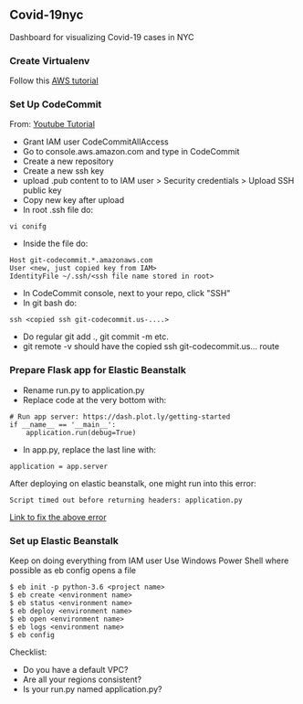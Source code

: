 ## Covid-19nyc
Dashboard for visualizing Covid-19 cases in NYC

### Create Virtualenv
Follow this [AWS tutorial](https://docs.aws.amazon.com/elasticbeanstalk/latest/dg/create-deploy-python-flask.html)

### Set Up CodeCommit
From: [Youtube Tutorial](https://www.youtube.com/watch?v=ND8hujOoZ14)
* Grant IAM user CodeCommitAllAccess
* Go to console.aws.amazon.com and type in CodeCommit
* Create a new repository
* Create a new ssh key 
* upload .pub content to to IAM user > Security credentials > Upload SSH public key
* Copy new key after upload
* In root .ssh file do:
```
vi conifg
```
* Inside the file do:
```
Host git-codecommit.*.amazonaws.com
User <new, just copied key from IAM>
IdentityFile ~/.ssh/<ssh file name stored in root>
```
* In CodeCommit console, next to your repo, click "SSH"
* In git bash do:
```
ssh <copied ssh git-codecommit.us-....>
```
* Do regular git add ., git commit -m etc. 
* git remote -v should have the copied ssh git-codecommit.us... route

### Prepare Flask app for Elastic Beanstalk

* Rename run.py to application.py 
* Replace code at the very bottom with:
```
# Run app server: https://dash.plot.ly/getting-started
if __name__ == '__main__':
    application.run(debug=True)
```
* In app.py, replace the last line with:
```
application = app.server
```
After deploying on elastic beanstalk, one might run into this error:
```
Script timed out before returning headers: application.py
```
[Link to fix the above error](https://stackoverflow.com/questions/41812497/aws-elastic-beanstalk-script-timed-out-before-returning-headers-application-p)

### Set up Elastic Beanstalk
Keep on doing everything from IAM user
Use Windows Power Shell where possible as eb config opens a file

```
$ eb init -p python-3.6 <project name>
$ eb create <environment name>
$ eb status <environment name>
$ eb deploy <environment name>
$ eb open <environment name>
$ eb logs <environment name>
$ eb config
```
Checklist:
* Do you have a default VPC? 
* Are all your regions consistent?
* Is your run.py named application.py?
